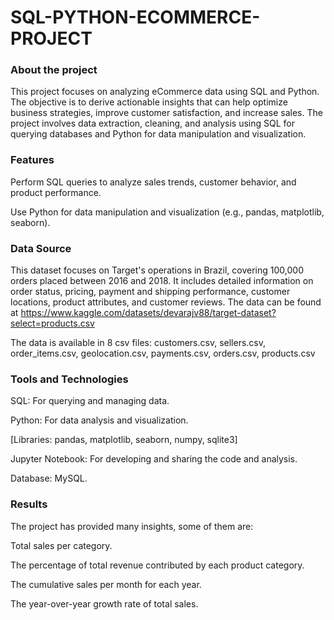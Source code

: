 # SQL-PYTHON-ECOMMERCE-PROJECT
### About the project
This project focuses on analyzing eCommerce data using SQL and Python. The objective is to derive actionable insights that can help optimize business strategies, improve customer satisfaction, and increase sales. The project involves data extraction, cleaning, and analysis using SQL for querying databases and Python for data manipulation and visualization.

### Features
Perform SQL queries to analyze sales trends, customer behavior, and product performance.

Use Python for data manipulation and visualization (e.g., pandas, matplotlib, seaborn).

### Data Source
This dataset focuses on Target's operations in Brazil, covering 100,000 orders placed between 2016 and 2018. It includes detailed information on order status, pricing, payment and shipping performance, customer locations, product attributes, and customer reviews. The data can be found at https://www.kaggle.com/datasets/devarajv88/target-dataset?select=products.csv 

The data is available in 8 csv files: customers.csv, sellers.csv, order_items.csv, geolocation.csv, payments.csv, orders.csv, products.csv

### Tools and Technologies
SQL: For querying and managing data.

Python: For data analysis and visualization.

[Libraries: pandas, matplotlib, seaborn, numpy, sqlite3]

Jupyter Notebook: For developing and sharing the code and analysis.

Database: MySQL.

### Results
The project has provided many insights, some of them are:

Total sales per category.

The percentage of total revenue contributed by each product category.

The cumulative sales per month for each year.

The year-over-year growth rate of total sales.
